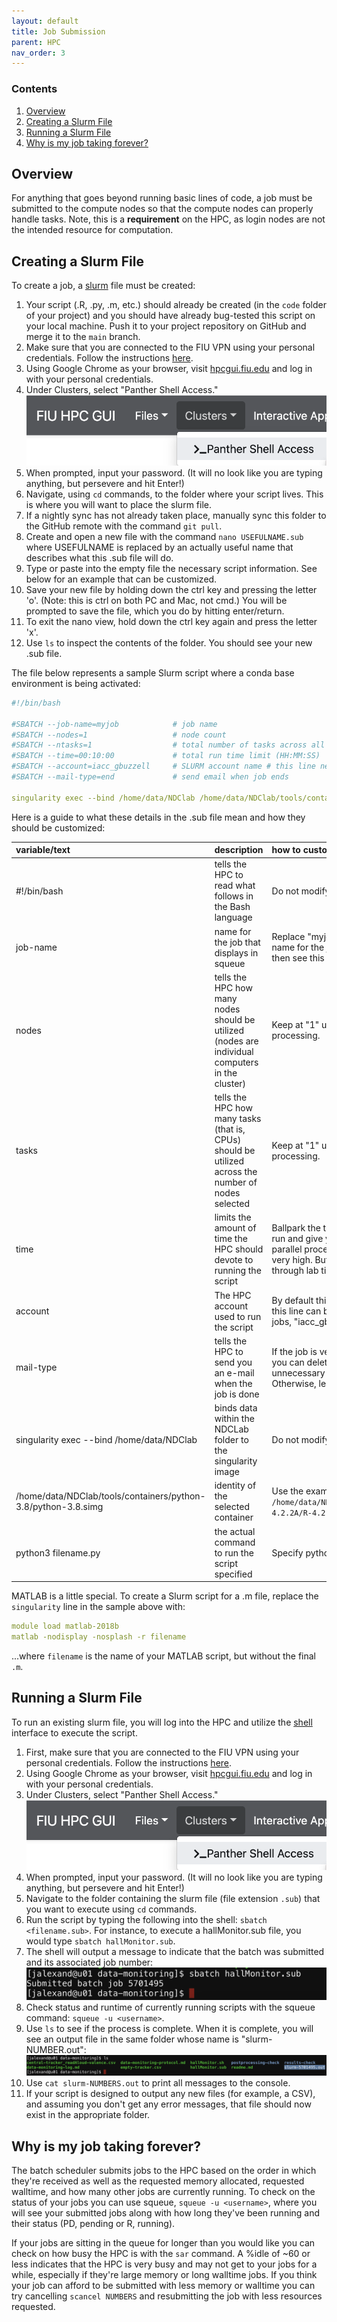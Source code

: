 ```yaml
---
layout: default
title: Job Submission
parent: HPC
nav_order: 3
---
```


### Contents
1. [Overview](#overview)
2. [Creating a Slurm File](#creating-a-slurm-file)
3. [Running a Slurm File](#running-a-slurm-file)
4. [Why is my job taking forever?](#why-is-my-job-taking-forever)

## Overview
For anything that goes beyond running basic lines of code, a job must be submitted to the compute nodes so that the compute nodes can properly handle tasks. Note, this is a **requirement** on the HPC, as login nodes are not the intended resource for computation.

## Creating a Slurm File
To create a job, a [slurm](https://slurm.schedmd.com/documentation.html) file must be created:
1. Your script (.R, .py, .m, etc.) should already be created (in the `code` folder of your project) and you should have already bug-tested this script on your local machine. Push it to your project repository on GitHub and merge it to the `main` branch.
2. Make sure that you are connected to the FIU VPN using your personal credentials. Follow the instructions [here](https://fiu.service-now.com/sp?id=kb_article&sys_id=6c3c789ddb899780b16af969af96193d).
3. Using Google Chrome as your browser, visit [hpcgui.fiu.edu](hpcgui.fiu.edu) and log in with your personal credentials.
4. Under Clusters, select "Panther Shell Access."
![shell-access](https://raw.githubusercontent.com/NDCLab/wiki/main/docs/_assets/hpc/shell-access.png)
5. When prompted, input your password. (It will no look like you are typing anything, but persevere and hit Enter!)
6. Navigate, using `cd` commands, to the folder where your script lives. This is where you will want to place the slurm file.
7. If a nightly sync has not already taken place, manually sync this folder to the GitHub remote with the command `git pull`.
8. Create and open a new file with the command `nano USEFULNAME.sub` where USEFULNAME is replaced by an actually useful name that describes what this .sub file will do.
9. Type or paste into the empty file the necessary script information. See below for an example that can be customized.
10. Save your new file by holding down the ctrl key and pressing the letter 'o'. (Note: this is ctrl on both PC and Mac, not cmd.) You will be prompted to save the file, which you do by hitting enter/return.
11. To exit the nano view, hold down the ctrl key again and press the letter 'x'.
12. Use `ls` to inspect the contents of the folder. You should see your new .sub file.

The file below represents a sample Slurm script where a conda base environment is being activated: 

```yml
#!/bin/bash

#SBATCH --job-name=myjob         	# job name
#SBATCH --nodes=1                	# node count
#SBATCH --ntasks=1               	# total number of tasks across all nodes
#SBATCH --time=00:10:00          	# total run time limit (HH:MM:SS)
#SBATCH --account=iacc_gbuzzell		# SLURM account name # this line needed only for highmem jobs
#SBATCH --mail-type=end          	# send email when job ends

singularity exec --bind /home/data/NDClab /home/data/NDClab/tools/containers/python-3.8/python-3.8.simg python3 filename.py
```

Here is a guide to what these details in the .sub file mean and how they should be customized:

| variable/text  | description  | how to customize  |
| :--  | :--  | :--  |
| #!/bin/bash  | tells the HPC to read what follows in the Bash language  | Do not modify.  |
| job-name  | name for the job that displays in squeue  | Replace "myjob" with a short, informative name for the job you are running. You can then see this easily on the squeue.  |
| nodes  | tells the HPC how many nodes should be utilized (nodes are individual computers in the cluster)  | Keep at "1" unless you are doing parallel processing.  |
| tasks  | tells the HPC how many tasks (that is, CPUs) should be utilized across the number of nodes selected | Keep at "1" unless you are doing parallel processing.  |
| time  | limits the amount of time the HPC should devote to running the script  | Ballpark the time your script will need to run and give yourself some buffer. For parallel processes, this will need to be set very high. But be careful not to burn through lab time on the HPC.  |
| account | The HPC account used to run the script | By default this will be "acc_gbuzzell" and this line can be omitted. For high memory jobs, "iacc_gbuzzell" should be used. |
| mail-type  | tells the HPC to send you an e-mail when the job is done  | If the job is very small and will run quickly, you can delete this line to avoid an unnecessary e-mail in your inbox. Otherwise, leave it unchanged.  |
| singularity exec --bind /home/data/NDClab  | binds data within the NDCLab folder to the singularity image  | Do not modify.  |
| /home/data/NDClab/tools/containers/python-3.8/python-3.8.simg  | identity of the selected container  | Use the example for Python. For R, use `/home/data/NDClab/tools/containers/R/R-4.2.2A/R-4.2.2A.simg`  |
| python3 filename.py  | the actual command to run the script specified  | Specify python3 for .py or Rscript for .R.  |

MATLAB is a little special. To create a Slurm script for a .m file, replace the `singularity` line in the sample above with:
```yml
module load matlab-2018b
matlab -nodisplay -nosplash -r filename
```
...where `filename` is the name of your MATLAB script, but without the final `.m`.


## Running a Slurm File
To run an existing slurm file, you will log into the HPC and utilize the [shell](https://ndclab.github.io/wiki/docs/technical-docs/shell.html) interface to execute the script.
1. First, make sure that you are connected to the FIU VPN using your personal credentials. Follow the instructions [here](https://fiu.service-now.com/sp?id=kb_article&sys_id=6c3c789ddb899780b16af969af96193d).
2. Using Google Chrome as your browser, visit [hpcgui.fiu.edu](hpcgui.fiu.edu) and log in with your personal credentials.
3. Under Clusters, select "Panther Shell Access."
![shell-access](https://raw.githubusercontent.com/NDCLab/wiki/main/docs/_assets/hpc/shell-access.png)
4. When prompted, input your password. (It will no look like you are typing anything, but persevere and hit Enter!)
5. Navigate to the folder containing the slurm file (file extension `.sub`) that you want to execute using `cd` commands.
6. Run the script by typing the following into the shell: `sbatch <filename.sub>`. For instance, to execute a hallMonitor.sub file, you would type `sbatch hallMonitor.sub`.
7. The shell will output a message to indicate that the batch was submitted and its associated job number:
![sbatch-submit](https://raw.githubusercontent.com/NDCLab/wiki/main/docs/_assets/hpc/sbatch-submit.png)
8. Check status and runtime of currently running scripts with the squeue command: `squeue -u <username>`.
9. Use `ls` to see if the process is complete. When it is complete, you will see an output file in the same folder whose name is "slurm-NUMBER.out":
![sbatch-output](https://raw.githubusercontent.com/NDCLab/wiki/main/docs/_assets/hpc/sbatch-output.png)
10. Use `cat slurm-NUMBERS.out` to print all messages to the console.
11. If your script is designed to output any new files (for example, a CSV), and assuming you don't get any error messages, that file should now exist in the appropriate folder.

## Why is my job taking forever?

The batch scheduler submits jobs to the HPC based on the order in which they're received as well as the requested memory allocated, requested walltime, and how many other jobs are currently running. To check on the status of your jobs you can use squeue, `squeue -u <username>`, where you will see your submitted jobs along with how long they've been running and their status (PD, pending or R, running).

If your jobs are sitting in the queue for longer than you would like you can check on how busy the HPC is with the `sar` command. A %idle of ~60 or less indicates that the HPC is very busy and may not get to your jobs for a while, especially if they're large memory or long walltime jobs. If you think your job can afford to be submitted with less memory or walltime you can try cancelling `scancel NUMBERS` and resubmitting the job with less resources requested.
